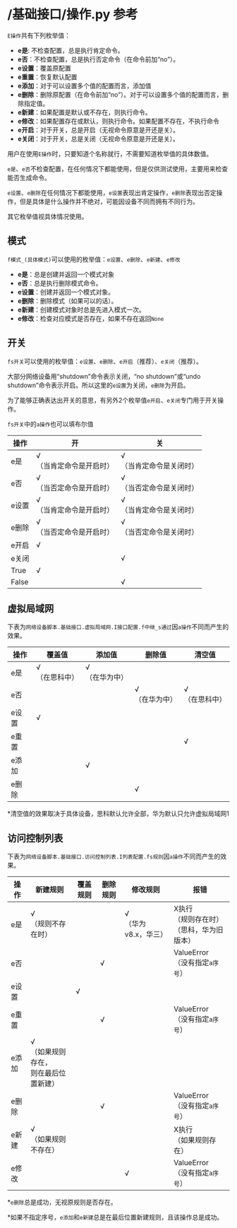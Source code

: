 # /基础接口/操作.py 参考
`E操作`共有下列枚举值：
* **e是**: 不检查配置，总是执行肯定命令。
* **e否**：不检查配置，总是执行否定命令（在命令前加“no”）。
* **e设置**：覆盖原配置
* **e重置**：恢复默认配置
* **e添加**：对于可以设置多个值的配置而言，添加值
* **e删除**：删除原配置（在命令前加“no”）。对于可以设置多个值的配置而言，删除指定值。
* **e新建**：如果配置是默认或不存在，则执行命令。
* **e修改**：如果配置存在或默认，则执行命令。如果配置不存在，不执行命令
* **e开启**：对于开关，总是开启（无视命令原意是开还是关）。
* **e关闭**：对于开关，总是关闭（无视命令原意是开还是关）。

用户在使用`E操作`时，只要知道个名称就行，不需要知道枚举值的具体数值。

`e是`、`e否`不检查配置，在任何情况下都能使用，但是仅供测试使用，主要用来检查能否生成命令。

`e设置`、`e删除`在任何情况下都能使用，`e设置`表现出肯定操作，`e删除`表现出否定操作，但是具体是什么操作并不绝对，可能因设备不同而拥有不同行为。

其它枚举值视具体情况使用。

## 模式
`f模式_(具体模式)`可以使用的枚举值：`e设置`、`e删除`、`e新建`、`e修改`

* **e是**：总是创建并返回一个模式对象
* **e否**：总是执行删除模式命令。
* **e设置**：创建并返回一个模式对象。
* **e删除**：删除模式（如果可以的话）。
* **e新建**：创建模式对象时总是先进入模式一次。
* **e修改**：检查对应模式是否存在，如果不存在返回`None`

## 开关
`fs开关`可以使用的枚举值：`e设置`、`e删除`、`e开启`（推荐）、`e关闭`（推荐）。

大部分网络设备用“shutdown”命令表示关闭，“no shutdown”或“undo shutdown”命令表示开启。所以这里的`e设置`为关闭，`e删除`为开启。

为了能够正确表达出开关的意思，有另外2个枚举值`e开启`、`e关闭`专门用于开关操作。

`fs开关`中的`a操作`也可以填布尔值

|操作|开|关|
|-|-|-|
|e是|√<br>（当肯定命令是开启时）|√<br>（当肯定命令是关闭时）|
|e否|√<br>（当否定命令是开启时）|√<br>（当否定命令是关闭时）|
|e设置|√<br>（当肯定命令是开启时）|√<br>（当肯定命令是关闭时）|
|e删除|√<br>（当否定命令是开启时）|√<br>（当否定命令是关闭时）|
|e开启|√| |
|e关闭| |√|
|True|√||
|False||√|

## 虚拟局域网
下表为`网络设备脚本.基础接口.虚拟局域网.I接口配置.f中继_s通过`因`a操作`不同而产生的效果。

|操作|覆盖值|添加值|删除值|清空值|
|-|-|-|-|-|
|e是|√<br>（在思科中）|√<br>（在华为中）| |
|e否| | |√<br>（在华为中）|√<br>（在思科中）|
|e设置|√|||
|e重置||||√|
|e添加||√||
|e删除|||√|

*清空值的效果取决于具体设备，思科默认允许全部，华为默认只允许虚拟局域网1

## 访问控制列表
下表为`网络设备脚本.基础接口.访问控制列表.I列表配置.fs规则`因`a操作`不同而产生的效果。

|操作|新建规则|覆盖规则|删除规则|修改规则|报错|
|-|-|-|-|-|-|
|e是|√<br>（规则不存在时）|||√<br>（华为v8.x，华三）|X执行<br>（规则存在时）<br>（思科，华为旧版本）|
|e否|||√||ValueError<br>（没有指定`a序号`）|
|e设置||√|||
|e重置|||√||ValueError<br>（没有指定`a序号`）|
|e添加|√<br>（如果规则存在，<br>则在最后位置新建）|
|e删除|||√||ValueError<br>（没有指定`a序号`）|
|e新建|√<br>（如果规则不存在）||||X执行<br>（如果规则存在）|
|e修改||||√|ValueError<br>（没有指定`a序号`）|

*`e删除`总是成功，无视原规则是否存在。

*如果不指定序号，`e添加`和`e新建`总是在最后位置新建规则，且该操作总是成功。